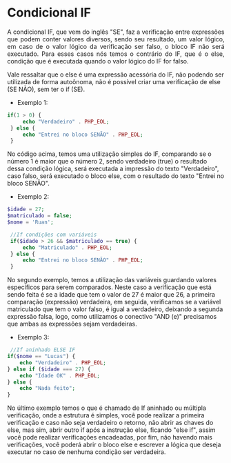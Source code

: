 # Condicional IF

<p align="justify">
A condicional IF, que vem do inglês "SE", faz a verificação entre expressões que podem conter valores diversos, sendo seu resultado, um valor lógico, em caso de o valor lógico da verificação ser falso, o bloco IF não será executado. Para esses casos nós temos o contrário do IF, que é o else, condição que é executada quando o valor lógico do IF for falso.

Vale ressaltar que o else é uma expressão acessória do IF, não podendo ser utilizada de forma autoônoma, não é possível criar uma verificação de else (SE NÃO), sem ter o if (SE).

- Exemplo 1:

```php
if(1 > 0) {
     echo "Verdadeiro" . PHP_EOL;
 } else {
     echo "Entrei no bloco SENÃO" . PHP_EOL;
 }
```

No código acima, temos uma utilização simples do IF, comparando se o número 1 é maior que o número 2, sendo verdadeiro (true) o resultado dessa condição lógica, será executada a impressão do texto "Verdadeiro", caso falso, será executado o bloco else, com o resultado do texto "Entrei no bloco SENÂO".

- Exemplo 2:

```php
$idade = 27;
$matriculado = false;
$nome = 'Ruan';

 //If condições com variáveis
 if($idade > 26 && $matriculado == true) {
     echo "Matriculado" . PHP_EOL;
 } else {
     echo "Entrei no bloco SENÃO" . PHP_EOL;
 }
```

No segundo exemplo, temos a utilização das variáveis guardando valores específicos para serem comparados. Neste caso a verificação que está sendo feita é se a idade que tem o valor de 27 é maior que 26, a primeira comparação (expressão) verdadeira, em seguida, verificamos se a variável matriculado que tem o valor falso, é igual a verdadeiro, deixando a segunda expressão falsa, logo, como utilizamos o conectivo "AND (e)" precisamos que ambas as expressões sejam verdadeiras.

- Exemplo 3:

```php
 //If aninhado ELSE IF
if($nome == "Lucas") {
    echo "Verdadeiro" . PHP_EOL;
} else if ($idade === 27) {
    echo "Idade OK" . PHP_EOL;
} else {
    echo "Nada feito";
}
```

No último exemplo temos o que é chamado de If aninhado ou múltipla verificação, onde a estrutura é simples, você pode realizar a primeira verificação e caso não seja verdadeiro o retorno, não abrir as chaves do else, mas sim, abrir outro if após a instrução else, ficando "else if", assim você pode realizar verificações encadeadas, por fim, não havendo mais verificações, você poderá abrir o bloco else e escrever a lógica que deseja executar no caso de nenhuma condição ser verdadeira.
</p>
